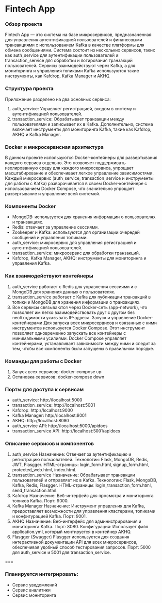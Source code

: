 # Fintech App
### Обзор проекта
Fintech App — это система на базе микросервисов, предназначенная для управления аутентификацией пользователей и финансовыми транзакциями с использованием Kafka в качестве платформы для обмена сообщениями. Система состоит из нескольких сервисов, таких как auth_service для аутентификации пользователей и transaction_service для обработки и логирования транзакций пользователей. Сервисы взаимодействуют через Kafka, а для мониторинга и управления топиками Kafka используются такие инструменты, как Kafdrop, Kafka Manager и AKHQ.

### Структура проекта
Приложение разделено на два основных сервиса:
1. auth_service: Управляет регистрацией, входом в систему и аутентификацией пользователей.
2. transaction_service: Обрабатывает транзакции между пользователями и записывает их в Kafka.
Дополнительно, система включает инструменты для мониторинга Kafka, такие как Kafdrop, AKHQ и Kafka Manager.

### Docker и микросервисная архитектура
В данном проекте используются Docker-контейнеры для развертывания каждого сервиса отдельно. Это позволяет поддерживать изолированную среду для каждого микросервиса, упрощает масштабирование и обеспечивает легкое управление зависимостями. Каждый микросервис (auth_service, transaction_service и инструменты для работы с Kafka) разворачивается в своем Docker-контейнере с использованием Docker Compose, что значительно упрощает развертывание и управление всей системой.

### Компоненты Docker
- MongoDB: используется для хранения информации о пользователях и транзакциях.
- Redis: отвечает за управление сессиями.
- Zookeeper и Kafka: используются для организации очередей сообщений и управления топиками.
- auth_service: микросервис для управления регистрацией и аутентификацией пользователей.
- transaction_service: микросервис для обработки транзакций.
- Kafdrop, Kafka Manager, AKHQ: инструменты для мониторинга и управления Kafka.
  
### Как взаимодействуют контейнеры
1. auth_service работает с Redis для управления сессиями и с MongoDB для хранения данных о пользователях.
2. transaction_service работает с Kafka для публикации транзакций в топики и MongoDB для хранения информации о транзакциях.
3. Все сервисы связываются через Docker-сеть (app-network), что позволяет им легко взаимодействовать друг с другом без необходимости указывать IP-адреса.
Запуск и управление Docker-контейнерами
Для запуска всех микросервисов и связанных с ними инструментов используется Docker Compose. Этот инструмент позволяет одновременно запускать все контейнеры с минимальными усилиями. Docker Compose управляет контейнерами, устанавливает зависимости между ними и следит за тем, чтобы все компоненты были запущены в правильном порядке.

### Команды для работы с Docker
1. Запуск всех сервисов:
docker-compose up
2. Остановка сервисов:
docker-compose down

### Порты для доступа к сервисам
- auth_service: http://localhost:5000
- transaction_service: http://localhost:5001
- Kafdrop: http://localhost:9000
- Kafka Manager: http://localhost:9001
- AKHQ: http://localhost:8080
- auth_service API: http://localhost:5000/apidocs
- transaction_service API: http://localhost:5001/apidocs
  
### Описание сервисов и компонентов
1. auth_service
Назначение: Отвечает за аутентификацию и регистрацию пользователей.
Технологии: Flask, MongoDB, Redis, JWT, Flasgger.
HTML-страницы: login_form.html, signup_form.html, protected_web.html, index.html.
2. transaction_service
Назначение: Обрабатывает транзакции пользователей и отправляет их в Kafka.
Технологии: Flask, MongoDB, Kafka, Redis, Flasgger.
HTML-страницы: login_transaction_form.html, send_transaction.html.
3. Kafdrop
Назначение: Веб-интерфейс для просмотра и мониторинга топиков Kafka.
Порт: 9000.
4. Kafka Manager
Назначение: Инструмент управления для Kafka, предоставляет возможности для управления кластерами, топиками и конфигурацией Kafka.
Порт: 9001.
5. AKHQ
Назначение: Веб-интерфейс для администрирования и мониторинга Kafka.
Порт: 8080.
Конфигурация: Использует файл application.yml, который монтируется в контейнер AKHQ.
6. Flasgger (Swagger)
Flasgger используется для создания интерактивной документации API для всех микросервисов, обеспечивая удобный способ тестирования запросов.
Порт: 5000 для auth_service и 5001 для transaction_service.




===

### Планируется интегрировать:
- Сервис уведомлений
- Сервис аналитики
- Сервис мониторинга

